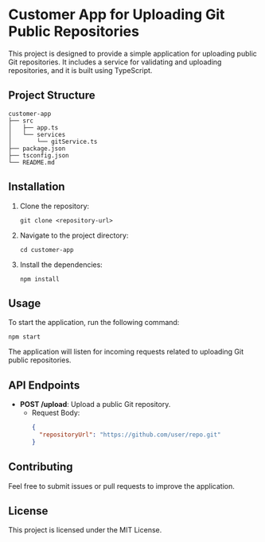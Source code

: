 # Customer App for Uploading Git Public Repositories

This project is designed to provide a simple application for uploading public Git repositories. It includes a service for validating and uploading repositories, and it is built using TypeScript.

## Project Structure

```
customer-app
├── src
│   ├── app.ts
│   └── services
│       └── gitService.ts
├── package.json
├── tsconfig.json
└── README.md
```

## Installation

1. Clone the repository:
   ```
   git clone <repository-url>
   ```

2. Navigate to the project directory:
   ```
   cd customer-app
   ```

3. Install the dependencies:
   ```
   npm install
   ```

## Usage

To start the application, run the following command:
```
npm start
```

The application will listen for incoming requests related to uploading Git public repositories.

## API Endpoints

- **POST /upload**: Upload a public Git repository.
  - Request Body: 
    ```json
    {
      "repositoryUrl": "https://github.com/user/repo.git"
    }
    ```

## Contributing

Feel free to submit issues or pull requests to improve the application. 

## License

This project is licensed under the MIT License.